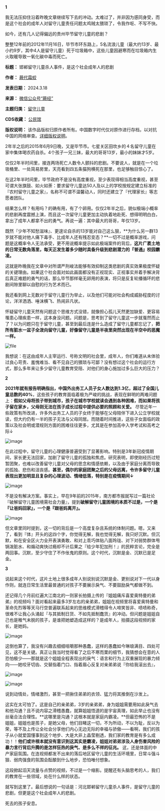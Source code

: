 **1** 


我无法压抑住沿着昨晚文章继续写下去的冲动。太难过了，并非因为感同身受，而是这个社会的成年人对留守儿童责任问题太鸡贼太猥琐了，令我作呕、不写不快。


如今，还有几人记得偏远的贵州毕节留守儿童的悲剧？


整整12年前的2012年11月16日，毕节市环东路上，5名流浪儿童（最大约13岁、最小约9岁，其中4人是留守儿童）死于垃圾箱中，这些儿童因避寒而在垃圾箱内生火取暖导致一氧化碳中毒而死亡。




**标题：** 邯郸留守儿童杀人事件，是这个社会成年人的悲剧  

**作者：** [蕨代霜蛟](https://chinadigitaltimes.net/space/蕨经)  

**发表日期：** 2024.3.18  

**来源：** [微信公众号“蕨经”](https://web.archive.org/web/https://mp.weixin.qq.com/s/HxR45p-Zh0D6LO3T6cxEQw)  

**主题归类：** [留守儿童](https://chinadigitaltimes.net/space/留守儿童)  

**CDS收藏：** [公民馆](https://chinadigitaltimes.net/space/%E5%85%AC%E6%B0%91%E9%A6%86)  

**版权说明：** 该作品版权归原作者所有。中国数字时代仅对原作进行存档，以对抗中国的网络审查。[详细版权说明](https://chinadigitaltimes.net/chinese/copyright)。


2年半之后的2015年6月9日晚，又是毕节市。七星关区田坎乡的４名留守儿童在家中集体喝农药自杀。4个孩子一兄三妹，最大的哥哥13岁，最小的妹妹才5岁。


仅仅2年半时间里，接连两场死亡人数令人颤抖的悲剧。不要说人，就是在一个垃圾桶里、一处简易房里，天亮看到四五条猫狗横死在那里，也足够触目惊心了。


在这2年半时间里，毕节政府不是没有高度重视，至少表现得相当高度重视，甚至可谓大张旗鼓、如火如荼：要求留守儿童达50人及以上的学校按规定建立标准的『农村留守儿童之家』，名称不可谓不温馨动人，同时还建立了『代理家长』等志愿者团队。


结果怎么样？有用吗？的确有用，有了个卵用。仅仅2年半之后，貌似极端小概率的悲剧再度震撼上演，而且这一次留守儿童更加主动执着地赴死、想得明明白白，拿出了成年人都拿不出的勇气。再说一遍：其中最大的哥哥，年仅13岁。


既然『少年不知愁滋味』、更遑论自杀的13岁能对自己这么狠，**为什么另一群13岁就不能对他人痛下毒手、比成年人还有残忍变态？**一切不过是概率游戏，问题是这概率令人无法承受，更不用说概率提示如此极端案件的背后，**这片广袤土地的日常无数角落里，每天正发生着多少随时具备升级到悲剧潜力的『普通』校园霸凌。** 


这就是昨晚我在文章中对所谓严刑峻法能够有效抑制这类悲剧的真实效果极度怀疑的关键理由。如果这个社会面对如此画面都没有正视现实、正视事实并着手解决背后真正难题的勇气的话，那么毕节那样毫无卵用的表演，将只是反复轮播循环的悲剧间隙里聊以自慰的行为艺术而已。


我还看到网上无数对于留守儿童行为举止，以及他们可能对社会构成威胁程度的讨论，洋洋洒洒、唾沫横飞、热闹非凡状。


怀疑留守儿童天然有问题这个思维方式没错，就像担心孤儿天然更加缺爱、更容易罹患心理疾患一样，这本身没问题。问题是，思考到了留守儿童这一步就戛然而止了？以为问题只在于留守儿童，甚至到最后连是什么造成了留守儿童都忘记了，**把所有脏水一盆子全泼向留守儿童，好像留守儿童是半夜里突然出现在半空中的恶魔一样。** 


![file](https://chinadigitaltimes.net/chinese/files/2024/03/image-1710746508498.png)


我想说：在这由成年人主宰运行、号称文明的社会里，成年人，你们难道从未体验过良心苛责、羞愧难当、看不见自己的猥琐与可鄙？没有想过这个社会的运行方式，那么多年来让多少留守儿童教育受阻、对他们的身心施加过多么巨大的压力？


**2** 


**2021年就有报告明确指出，中国外出务工人员子女人数达到1.3亿，超过了全国儿童总数的40%**，这些孩子的教育面临着极为严峻的挑战，表现在鲜明的两难问题上：**假如父母将孩子带到城市，孩子在城市学校就读会遇到各种困难，而如果将孩子留在家乡，父母则无法在孩子成长过程中提供必要的照顾和关爱。** 尽管近年一些政策有所改进，许多外出务工人员的子女终于能够在父母陪伴下进入公立学校就读，但大约仍有一半的孩子无法与父母同居。而随着时间推进，这些子女面临的政策以及社会明或潜规则方面的困难往往更多，尤其是在参加高中入学考试和高考之际↓


![image](https://chinadigitaltimes.net/chinese/files/2024/03/post-706024-65f803ebeed68.png)


在此过程中，留守儿童的心理健康普遍受到了显著影响。特别是3年新冠疫情期间，家长更无法回家，加剧了留守儿童的孤独和焦虑。研究表明，即使刚经历过短暂团聚，也难以改善留守儿童对父母的思念和情感依赖，以及由于家庭分离而导致的孤独、悲伤和沮丧感。**甚至，偶尔的家庭团聚之后的父母远离，令许多留守儿童表现出更加明显且复杂的心理波动、情绪低落，特别是在疫情期间↓** 


![image](https://chinadigitaltimes.net/chinese/files/2024/03/post-706024-65f803ec0692b.png)


不是没有解决方案。事实上，早在9年前的2015年，南方都市报就写过一篇社论『破解留守儿童困境需社会力量』，提到**破解留守儿童困境的本质不过是，一个是『让爸妈回家』，一个是『跟爸妈离开』。** 


![image](https://chinadigitaltimes.net/chinese/files/2024/03/post-706024-65f803ec11ac0.png)


但文章里同时提到，这一切的背后是一个高度复杂且系统的体制问题。嗯，又来了，看到『体』开头的这四个字，你觉得无解，我也觉得无解，我只好沉默。但沉默，和在安全区火力全开表演勇敢、和对上乖巧体贴八面玲珑、对下对弱势群体甩锅泼脏水、和煽动爽快过瘾却不计后果之『给少年犯加刑！』的民粹言论，完全是两回事。沉默，至少守住了不作伥鬼的原则。这个时代，沉默是金、沉默已是足金。


**3** 


说起来这个时代，这片土地上很多成年人别说别说沉默是金、更别说对下一代以身作则，就连日常生活里最普通的对孩子不要展示戾气、不要鼓励戾气都做不到。


还记得几个月前红遍大江南北的一则家长拍摄上传的『姐姐痛斥喜爱奥特曼的弟弟』的视频吗？面对看起来最多3岁左右的亲弟弟，姐姐在视频里将喜爱奥特曼和革命先烈等等天马行空普遍联系起来的思维模式滑稽得令人啼笑皆非、啧啧称奇，很难不让我心头涌起『与其抵制日货、不如先抵制蠢货』的冲动。但问题是姐姐自己也是稚气未脱的孩子，是谁把她塑造成这样的？是成年人，拍摄这段视频的家长，是她妈。


![image](https://chinadigitaltimes.net/chinese/files/2024/03/post-706024-65f803ec19e78.)


这倒也算了，我没有兴趣去细细咀嚼那种愚蠢，这样的愚蠢如今琳琅满目、四处可见，这不是关键。真正让我当时觉得看了之后不寒而栗的细节，我猜想会在意的人恐怕极少——那就是这个姐姐全程表现出的戾气：语言和行为上双重展现的暴力倾向——她咬牙切齿、交替指着门口、指着眉心反复对亲弟弟说『你给我滚出去』，


![image](https://chinadigitaltimes.net/chinese/files/2024/03/post-706024-65f803ec2bd08.png)


![image](https://chinadigitaltimes.net/chinese/files/2024/03/post-706024-65f803ec39fcb.png)


说到动情处，情绪激烈，甚至一把揪住弟弟的衣领、猛力将其推倒在沙发上。


这实在太可怕了。这是自己的亲弟弟，3岁的亲弟弟，身为姐姐需要用如此戾气去和他沟通？且不说内容之滑稽愚蠢，就算姐姐悟道的是宇宙真理，如此举止也没有丝毫合法合理性。**这哪里是沟通？这根本就是家庭内霸凌。**但最恐怖的不是姐姐，姐姐也是孩子，是她父母，他们目睹这一切，不为所动，不以为耻，反以为荣，等不及上传让全社会分享他们内心无边无际的幸福与骄傲——看啊，我们的孩子从小就爱国懂事到这个地步、大是大非上晶莹剔透，我们家的教育是有多么成功！！**他们或许根本就没有意识到这其实是霸凌，姐姐对弟弟涉及人身伤害风险的暴力言行背后升腾的是怎样狂热的戾气、是多么不祥的征兆。** 这，还是体面的中产家庭氛围。在连视频都发不出来的落后地区留守儿童的生活环境里，日常斗强斗狠、弱肉强食的氛围会酝酿到什么地步，恐怕唯付想象。


这段掀起滔天流量与点赞的视频，不过是一个缩影。提醒还有头脑思考的人，我们的教育在一些领域，处在什么样的状态。


就写到这里了。最后想说的一句话是：河北邯郸留守儿童杀人事件，是留守儿童的悲剧，但更是这个社会成年人的悲剧。


死去的孩子安息。

